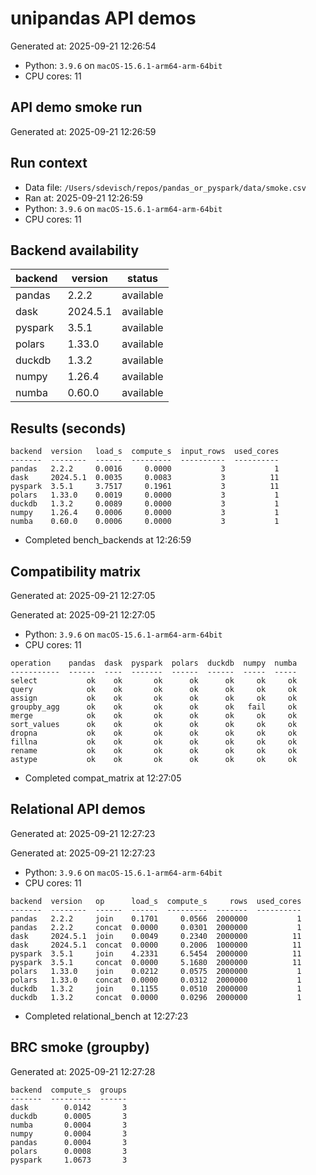 # unipandas API demos

Generated at: 2025-09-21 12:26:54

- Python: `3.9.6` on `macOS-15.6.1-arm64-arm-64bit`
- CPU cores: 11
## API demo smoke run

Generated at: 2025-09-21 12:26:59

## Run context
- Data file: `/Users/sdevisch/repos/pandas_or_pyspark/data/smoke.csv`
- Ran at: 2025-09-21 12:26:59
- Python: `3.9.6` on `macOS-15.6.1-arm64-arm-64bit`
- CPU cores: 11

## Backend availability

| backend | version | status |
|---|---|---|
| pandas | 2.2.2 | available |
| dask | 2024.5.1 | available |
| pyspark | 3.5.1 | available |
| polars | 1.33.0 | available |
| duckdb | 1.3.2 | available |
| numpy | 1.26.4 | available |
| numba | 0.60.0 | available |

## Results (seconds)

```text
backend  version   load_s  compute_s  input_rows  used_cores
-------  --------  ------  ---------  ----------  ----------
pandas   2.2.2     0.0016     0.0000           3           1
dask     2024.5.1  0.0035     0.0083           3          11
pyspark  3.5.1     3.7517     0.1961           3          11
polars   1.33.0    0.0019     0.0000           3           1
duckdb   1.3.2     0.0089     0.0000           3           1
numpy    1.26.4    0.0006     0.0000           3           1
numba    0.60.0    0.0006     0.0000           3           1
```
- Completed bench_backends at 12:26:59


## Compatibility matrix

Generated at: 2025-09-21 12:27:05

Generated at: 2025-09-21 12:27:05
- Python: `3.9.6` on `macOS-15.6.1-arm64-arm-64bit`
- CPU cores: 11

```text
operation    pandas  dask  pyspark  polars  duckdb  numpy  numba
-----------  ------  ----  -------  ------  ------  -----  -----
select           ok    ok       ok      ok      ok     ok     ok
query            ok    ok       ok      ok      ok     ok     ok
assign           ok    ok       ok      ok      ok     ok     ok
groupby_agg      ok    ok       ok      ok      ok   fail     ok
merge            ok    ok       ok      ok      ok     ok     ok
sort_values      ok    ok       ok      ok      ok     ok     ok
dropna           ok    ok       ok      ok      ok     ok     ok
fillna           ok    ok       ok      ok      ok     ok     ok
rename           ok    ok       ok      ok      ok     ok     ok
astype           ok    ok       ok      ok      ok     ok     ok
```
- Completed compat_matrix at 12:27:05


## Relational API demos

Generated at: 2025-09-21 12:27:23

Generated at: 2025-09-21 12:27:23
- Python: `3.9.6` on `macOS-15.6.1-arm64-arm-64bit`
- CPU cores: 11

```text
backend  version   op      load_s  compute_s     rows  used_cores
-------  --------  ------  ------  ---------  -------  ----------
pandas   2.2.2     join    0.1701     0.0566  2000000           1
pandas   2.2.2     concat  0.0000     0.0301  2000000           1
dask     2024.5.1  join    0.0049     0.2340  2000000          11
dask     2024.5.1  concat  0.0000     0.2006  1000000          11
pyspark  3.5.1     join    4.2331     6.5454  2000000          11
pyspark  3.5.1     concat  0.0000     5.1680  2000000          11
polars   1.33.0    join    0.0212     0.0575  2000000           1
polars   1.33.0    concat  0.0000     0.0312  2000000           1
duckdb   1.3.2     join    0.1155     0.0510  2000000           1
duckdb   1.3.2     concat  0.0000     0.0296  2000000           1
```
- Completed relational_bench at 12:27:23


## BRC smoke (groupby)

Generated at: 2025-09-21 12:27:28

```text
backend  compute_s  groups
-------  ---------  ------
dask        0.0142       3
duckdb      0.0005       3
numba       0.0004       3
numpy       0.0004       3
pandas      0.0004       3
polars      0.0008       3
pyspark     1.0673       3
```
